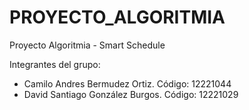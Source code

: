 # PROYECTO_ALGORITMIA
Proyecto Algoritmia - Smart Schedule

Integrantes del grupo:
 - Camilo Andres Bermudez Ortiz. Código: 12221044
 - David Santiago González Burgos. Código: 12221029

